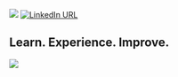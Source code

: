 ![](https://komarev.com/ghpvc/?username=cristianmayo&color=blue&style=for-the-badge) [![LinkedIn URL](https://img.shields.io/static/v1?color=blue&label=linkedin&logo=linkedin&logoColor=white&style=for-the-badge&message=Connect)](https://www.linkedin.com/in/cristianmayo) 

## Learn. Experience. Improve.
<img src="https://github-readme-stats.vercel.app/api?username=cristianmayo&count_private=true&show_icons=true&hide=stars" />
